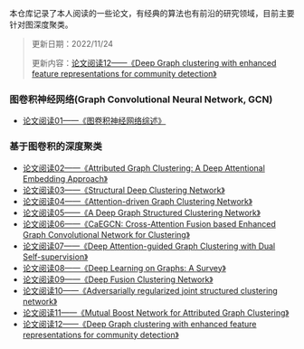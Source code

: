 本仓库记录了本人阅读的一些论文，有经典的算法也有前沿的研究领域，目前主要针对图深度聚类。

> 更新日期：2022/11/24
>
> 更新内容：[论文阅读12——《Deep Graph clustering with enhanced feature representations for community detection》](https://www.marigold.website/readArticle?workId=140&author=Marigold&authorId=1000001)

### 图卷积神经网络(Graph Convolutional Neural Network, GCN)

- [论文阅读01——《图卷积神经网络综述》](https://www.marigold.website/readArticle?workId=101&author=Marigold&authorId=1000001)

### 基于图卷积的深度聚类

- [论文阅读02——《Attributed Graph Clustering: A Deep Attentional Embedding Approach》](https://www.marigold.website/readArticle?workId=102&author=Marigold&authorId=1000001)
- [论文阅读03——《Structural Deep Clustering Network》](https://www.marigold.website/readArticle?workId=103&author=Marigold&authorId=1000001)
- [论文阅读04——《Attention-driven Graph Clustering Network》](https://www.marigold.website/readArticle?workId=105&author=Marigold&authorId=1000001)
- [论文阅读05——《A Deep Graph Structured Clustering Network》](https://www.marigold.website/readArticle?workId=106&author=Marigold&authorId=1000001)
- [论文阅读06——《CaEGCN: Cross-Attention Fusion based Enhanced Graph Convolutional Network for Clustering》](https://www.marigold.website/readArticle?workId=107&author=Marigold&authorId=1000001)
- [论文阅读07——《Deep Attention-guided Graph Clustering with Dual Self-supervision》](https://www.marigold.website/readArticle?workId=108&author=Marigold&authorId=1000001)
- [论文阅读08——《Deep Learning on Graphs: A Survey》](https://www.marigold.website/readArticle?workId=111&author=Marigold&authorId=1000001)
- [论文阅读09——《Deep Fusion Clustering Network》](https://www.marigold.website/readArticle?workId=137&author=Marigold&authorId=1000001)
- [论文阅读10——《Adversarially regularized joint structured clustering network》](https://www.marigold.website/readArticle?workId=138&author=Marigold&authorId=1000001)
- [论文阅读11——《Mutual Boost Network for Attributed Graph Clustering》](https://www.marigold.website/readArticle?workId=139&author=Marigold&authorId=1000001)
- [论文阅读12——《Deep Graph clustering with enhanced feature representations for community detection》](https://www.marigold.website/readArticle?workId=140&author=Marigold&authorId=1000001)

